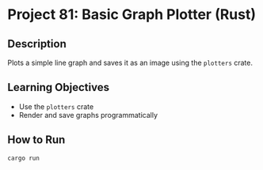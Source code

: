 # Project 81: Basic Graph Plotter (Rust)

## Description
Plots a simple line graph and saves it as an image using the `plotters` crate.

## Learning Objectives
- Use the `plotters` crate
- Render and save graphs programmatically

## How to Run
```
cargo run
```
